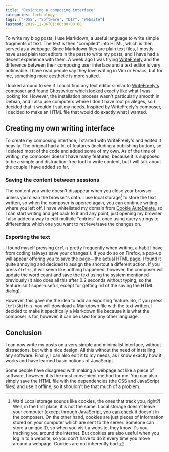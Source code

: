 ```yaml
---
title: "Designing a composing interface"
categories: technology
tags: ["FOSS", "Software", "DIY", "Website"]
lastmod: 2019-12-06T01:00:00+00:00
---
```

To write my blog posts, I use Markdown, a useful language to write simple fragments of text. The text is then "compiled" into HTML, which is then served as a webpage. Since Markdown files are plain text files, I mostly have used plain text editors in the past to write my posts, and I have had a decent experience with them. A week ago I was trying [WriteFreely](https://writefreely.org/) and the difference between their composing user interface and a text editor is very noticeable. I have read people say they love writing in Vim or Emacs, but for me, something more aesthetic is more suited.

I looked around to see if I could find any text editor similar to [WriteFreely's composer](https://write.as/new) and found [Ghostwriter](https://github.com/wereturtle/ghostwriter) which looked exactly like what I was looking for. However, the installation process wasn't particularly smooth in Debian, and I also use computers where I don't have root privileges, so I decided that it wouldn't suit my needs. Inspired by WriteFreely's composer, I decided to make an HTML file that would do exactly what I wanted.

## Creating my own writing interface

To create my composing interface, I started with WriteFreely's and edited it heavily. The original had a lot of features (including a publishing button), so I deleted most of the code and added some of my own. As of the time of writing, my composer doesn't have many features, because it is supposed to be a simple and distraction-free tool to write content, but I will talk about the couple I have added so far.

### Saving the content between sessions

The content you write doesn't disappear when you close your browser—unless you clean the browser's data. I use local storage[^ls] to store the text written, so when the composer is opened again, you can continue writing where you left off. I have whitelisted my domain from [Cookie AutoDelete](https://github.com/Cookie-AutoDelete/Cookie-AutoDelete), so I can start writing and get back to it and any point, just opening my browser. I also added a way to edit multiple "entries" at once using query strings to differentiate which one you want to retrieve/save the changes on.

[^ls]: Wait! Local storage sounds like cookies, the ones that track you, right?! Well, in the first place, it is not the same. Local storage doesn't leave your computer (except through JavaScript, you [can check](/jsweblabels/) it doesn't in the composer). On the other hand, cookies are just pieces of information stored on your computer which are sent to the server. Someone can store a unique ID, so when you visit a website, they know it's you, tracking you around the internet. But cookies are also useful when you log in to a website, so you don't have to do it every time you move around a webpage. Cookies are not inherently bad.

### Exporting the text

I found myself pressing `Ctrl+s` pretty frequently when writing, a habit I have from coding (always save your changes!). If you do so on Firefox, a pop-up will appear offering you to save the page—the actual HTML page. I found it quite annoying and decided to assign the shortcut a different action. If you press `Ctrl+s`, it will seem like nothing happened, however, the composer will update the word count and save the text using the system mentioned previously (it also does all this after 0.2 seconds without typing, so the feature isn't super-useful, except for getting rid of the saving the HTML dialog).

However, this gave me the idea to add an exporting feature. So, if you press `Ctrl+Shift+s`, you will download a Markdown file with the text written. I decided to make it specifically a Markdown file because it is what the composer is for, however, it can be used for any other language.

## Conclusion

I can now write my posts on a very simple and minimalist interface, without distractions, but with a nice design. All this without the need of installing any software. Finally, I can also edit it to my needs, as I know exactly how it works and have learned basic notions of JavaScript.

Some people have disagreed with making a webpage act like a piece of software, however, it is the most convenient method for me. You can also simply save the HTML file with the dependencies (the CSS and JavaScript files) and use it offline, so it shouldn't be that much of a problem.
